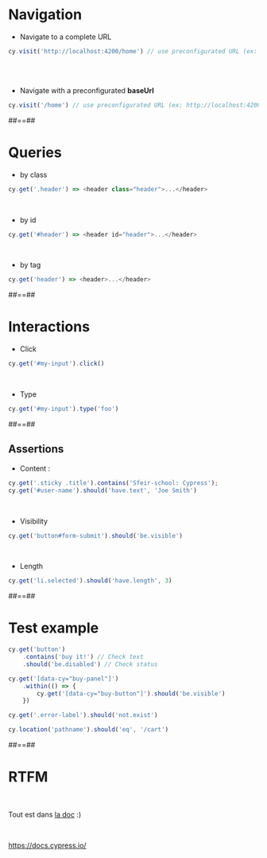 
# Navigation

* Navigate to a complete URL

<!-- .slide: class="with-code" -->
```js
cy.visit('http://localhost:4200/home') // use preconfigurated URL (ex: http://localhost:8080)
```
<!-- .element: class="big-code" -->

<br><br>
* Navigate with a preconfigurated **baseUrl**

<!-- .slide: class="with-code" -->
```js
cy.visit('/home') // use preconfigurated URL (ex: http://localhost:4200)
```
<!-- .element: class="big-code" -->

##==##

# Queries

* by class

<!-- .slide: class="with-code" -->
```js
cy.get('.header') => <header class="header">...</header>
```
<!-- .element: class="big-code" -->

<br>

* by id

<!-- .slide: class="with-code" -->
```js
cy.get('#header') => <header id="header">...</header>
```
<!-- .element: class="big-code" -->

<br>

* by tag

<!-- .slide: class="with-code" -->
```js
cy.get('header') => <header>...</header>
```
<!-- .element: class="big-code" -->

##==##

# Interactions

* Click

<!-- .slide: class="with-code" -->
```js
cy.get('#my-input').click()

```
<!-- .element: class="big-code" -->

<br>

* Type

<!-- .slide: class="with-code" -->
```js
cy.get('#my-input').type('foo')

```
<!-- .element: class="big-code" -->

##==##

## Assertions

* Content :

<!-- .slide: class="with-code" -->
```js
cy.get('.sticky .title').contains('Sfeir-school: Cypress');
cy.get('#user-name').should('have.text', 'Joe Smith')

```
<!-- .element: class="big-code" -->

<br>

* Visibility

<!-- .slide: class="with-code" -->
```js
cy.get('button#form-submit').should('be.visible')

```
<!-- .element: class="big-code" -->

<br>

* Length

<!-- .slide: class="with-code" -->
```js
cy.get('li.selected').should('have.length', 3)

```
<!-- .element: class="big-code" -->

##==##

# Test example

<!-- .slide: class="with-code" -->
```js
cy.get('button')
    .contains('buy it!') // Check text
    .should('be.disabled') // Check status

cy.get('[data-cy="buy-panel"]')
    .within(() => {
        cy.get('[data-cy="buy-button"]').should('be.visible')
    })

cy.get('.error-label').should('not.exist')

cy.location('pathname').should('eq', '/cart')
```
<!-- .element: class="big-code" -->

##==##

# RTFM
<br/>

Tout est dans [la doc](https://docs.cypress.io/) :)

<br/>

https://docs.cypress.io/
